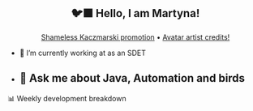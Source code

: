 <h2 align="center">🐦‍⬛ Hello, I am Martyna!</h2>
<p align="center">
  <a href="https://www.youtube.com/watch?v=JENxnESv-W4">Shameless Kaczmarski promotion</a> •
  <a href="https://karolina-cicholska.carrd.co">Avatar artist credits!</a>
</p>

- 🔭 I’m currently working at as an SDET
- 💬 Ask me about **Java, Automation and birds**
  -------
  
📊 Weekly development breakdown

<!--START_SECTION:waka-->
<!--END_SECTION:waka-->
